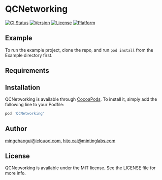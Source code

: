 # QCNetworking

[![CI Status](https://img.shields.io/travis/mingchaogui@iclouod.com/QCNetworking.svg?style=flat)](https://travis-ci.org/mingchaogui@iclouod.com/QCNetworking)
[![Version](https://img.shields.io/cocoapods/v/QCNetworking.svg?style=flat)](https://cocoapods.org/pods/QCNetworking)
[![License](https://img.shields.io/cocoapods/l/QCNetworking.svg?style=flat)](https://cocoapods.org/pods/QCNetworking)
[![Platform](https://img.shields.io/cocoapods/p/QCNetworking.svg?style=flat)](https://cocoapods.org/pods/QCNetworking)

## Example

To run the example project, clone the repo, and run `pod install` from the Example directory first.

## Requirements

## Installation

QCNetworking is available through [CocoaPods](https://cocoapods.org). To install
it, simply add the following line to your Podfile:

```ruby
pod 'QCNetworking'
```

## Author

mingchaogui@iclouod.com, hito.cai@mintinglabs.com

## License

QCNetworking is available under the MIT license. See the LICENSE file for more info.
